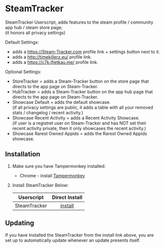 # SteamTracker

SteamTracker Userscript, adds features to the steam profile / community app hub / steam store page;<br />
(it honors all privacy settings)

Default Settings:
- adds a https://Steam-Tracker.com profile link + settings button next to it.
- adds a http://timekillerz.eu/ profile link.
- adds a https://c7k.jfietkau.me/ profile link.

Optional Settings:
- StoreTracker = adds a Steam-Tracker button on the store page that directs to the app page on Steam-Tracker. 
- HubTracker = adds a Steam-Tracker button on the app hub page that directs to the app page on Steam-Tracker. 
- Showcase Default  = adds the default showcase. <br />
(if all privacy settings are public, it adds a table with all your removed stats / changelog / recent activity.)
- Showcase Recent Activity = adds a Recent Activity Showcase.<br />
(if user is a registret user on Steam-Tracker and has NOT set their recent activity private, then it only showcases the recent activity.)
- Showcase Rarest Owned Appids  = adds the Rarest Owned Appids showcase. 

## Installation

1. Make sure you have Tampermonkey installed:

	* Chrome - install [Tampermonkey](https://tampermonkey.net/?ext=dhdg&browser=chrome)

2. Install SteamTracker Below:

	| Userscript                | Direct Install     |
	|---------------------------|:------------------:|
	| SteamTracker              | [install][st-raw]  |


[st-raw]: https://raw.githubusercontent.com/MalikAQayum/SteamTracker/master/Steam-Tracker.user.js

## Updating

If you have Installed the SteamTracker from the install link above, you are set up to automatically update whenever an update presents itself. 
